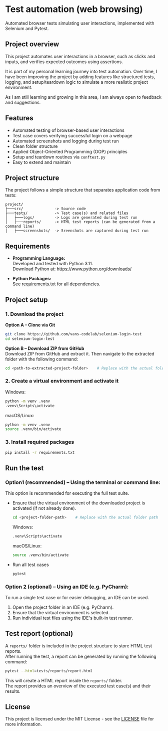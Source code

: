 # Test automation (web browsing)
Automated browser tests simulating user interactions, implemented with Selenium and Pytest.


## Project overview
This project automates user interactions in a browser, such as clicks and inputs, and verifies expected outcomes using assertions.

It is part of my personal learning journey into test automation. 
Over time, I have been improving the project by adding features like structured tests, logging, and setup/teardown logic to simulate a more realistic project environment.

As I am still learning and growing in this area, I am always open to feedback and suggestions.


## Features
- Automated testing of browser-based user interactions
- Test case covers verifying successful login on a webpage
- Automated screenshots and logging during test run
- Clean folder structure
- Applied Object-Oriented Programming (OOP) principles
- Setup and teardown routines via `conftest.py`
- Easy to extend and maintain


## Project structure
The project follows a simple structure that separates application code from tests:

```
project/
├───src/              -> Source code
├───tests/            -> Test case(s) and related files
│   ├───logs/         -> Logs are generated during test run
│   ├───reports/      -> HTML test reports (can be generated from a command line)
│   ├───screenshots/  -> Sreenshots are captured during test run

```


## Requirements
- **Programming Language:**  
  Developed and tested with Python 3.11.  
  Download Python at: https://www.python.org/downloads/  


- **Python Packages:**  
  See [requirements.txt](requirements.txt) for all dependencies.


## Project setup

### 1. Download the project

**Option A – Clone via Git**
```bash
git clone https://github.com/vans-codelab/selenium-login-test
cd selenium-login-test 
```

**Option B – Download ZIP from GitHub**  
Download ZIP from GitHub and extract it. Then navigate to the extracted folder with the following command:
```bash
cd <path-to-extracted-project-folder>    # Replace with the actual folder path
```

### 2. Create a virtual environment and activate it
Windows:
```bash
python -m venv .venv
.venv\Scripts\activate
```
macOS/Linux:
```bash
python -m venv .venv
source .venv/bin/activate
```

### 3. Install required packages
```bash
pip install -r requirements.txt
```

## Run the test
### Option1 (recommended) – Using the terminal or command line:

This option is recommended for executing the full test suite.
- Ensure that the virtual environment of the downloaded project is activated (if not already done).
     ```bash
     cd <project-folder-path>    # Replace with the actual folder path
     ```
    Windows:
    ```bash 
    .venv\Scripts\activate
    ```
    macOS/Linux:
    ```bash
    source .venv/bin/activate
    ```

- Run all test cases
  ```bash
  pytest 
  ```


### Option 2 (optional) – Using an IDE (e.g. PyCharm):
To run a single test case or for easier debugging, an IDE can be used.  

1. Open the project folder in an IDE (e.g. PyCharm).
2. Ensure that the virtual environment is selected.
3. Run individual test files using the IDE's built-in test runner.


## Test report (optional)
A `reports/` folder is included in the project structure to store HTML test reports.  
After running the test, a report can be generated by running the following command:

```bash
pytest --html=tests/reports/report.html
```

This will create a HTML report inside the `reports/` folder.  
The report provides an overview of the executed test case(s) and their results.

## License
This project is licensed under the MIT License - see the [LICENSE](LICENSE) file for more information.
